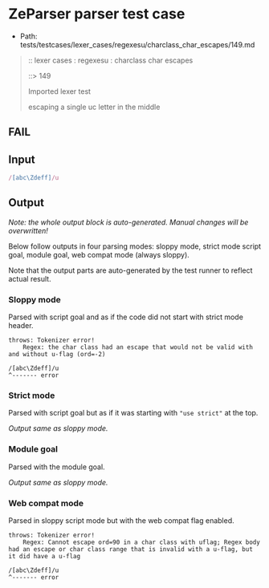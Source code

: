 # ZeParser parser test case

- Path: tests/testcases/lexer_cases/regexesu/charclass_char_escapes/149.md

> :: lexer cases : regexesu : charclass char escapes
>
> ::> 149
>
> Imported lexer test
>
> escaping a single uc letter in the middle

## FAIL

## Input

`````js
/[abc\Zdeff]/u
`````

## Output

_Note: the whole output block is auto-generated. Manual changes will be overwritten!_

Below follow outputs in four parsing modes: sloppy mode, strict mode script goal, module goal, web compat mode (always sloppy).

Note that the output parts are auto-generated by the test runner to reflect actual result.

### Sloppy mode

Parsed with script goal and as if the code did not start with strict mode header.

`````
throws: Tokenizer error!
    Regex: the char class had an escape that would not be valid with and without u-flag (ord=-2)

/[abc\Zdeff]/u
^------- error
`````

### Strict mode

Parsed with script goal but as if it was starting with `"use strict"` at the top.

_Output same as sloppy mode._

### Module goal

Parsed with the module goal.

_Output same as sloppy mode._

### Web compat mode

Parsed in sloppy script mode but with the web compat flag enabled.

`````
throws: Tokenizer error!
    Regex: Cannot escape ord=90 in a char class with uflag; Regex body had an escape or char class range that is invalid with a u-flag, but it did have a u-flag

/[abc\Zdeff]/u
^------- error
`````

